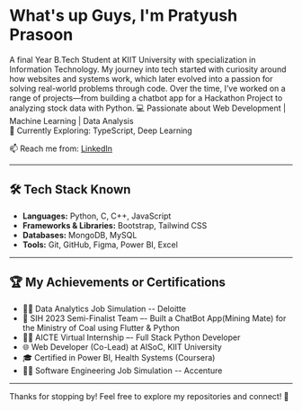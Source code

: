 # What's up Guys, I'm Pratyush Prasoon

A final Year B.Tech Student at KIIT University with specialization in Information Technology. My journey into tech started with curiosity around how websites and systems work, which later evolved into a passion for solving real-world problems through code. Over the time, I’ve worked on a range of projects—from building a chatbot app for a Hackathon Project to analyzing stock data with Python.
💻 Passionate about Web Development | Machine Learning | Data Analysis  
🔭 Currently Exploring: TypeScript, Deep Learning 

📫 Reach me from: [LinkedIn](https://www.linkedin.com/in/pratyushpra) 

---


## 🛠️ Tech Stack Known
- **Languages:** Python, C, C++, JavaScript
- **Frameworks & Libraries:** Bootstrap, Tailwind CSS 
- **Databases:** MongoDB, MySQL  
- **Tools:** Git, GitHub, Figma, Power BI, Excel

---

## 🏆 My Achievements or Certifications
- 👨‍💻 Data Analytics Job Simulation -- Deloitte 
- 🥈 SIH 2023 Semi-Finalist Team –- Built a ChatBot App(Mining Mate) for the Ministry of Coal using Flutter & Python 
- 👨‍💻 AICTE Virtual Internship –- Full Stack Python Developer  
- 🌐 Web Developer (Co-Lead) at AISoC, KIIT University 
- 🎓 Certified in Power BI, Health Systems (Coursera)
- 👨‍💻 Software Engineering Job Simulation -- Accenture
  
---

Thanks for stopping by! Feel free to explore my repositories and connect! 🚀
